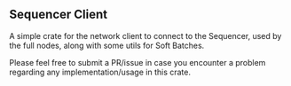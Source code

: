 ## Sequencer Client

A simple crate for the network client to connect to the Sequencer, used by the full nodes, along with some utils for Soft Batches.

Please feel free to submit a PR/issue in case you encounter a problem regarding any implementation/usage in this crate.
